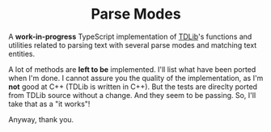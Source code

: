 <div align="center">

# Parse Modes

</div>

A **work-in-progress** TypeScript implementation of [TDLib](https://github.com/tdlib/td)'s functions and utilities
related to parsing text with several parse modes and matching text entities.

A lot of methods are **left to be** implemented. I'll list what have been ported when I'm done. I cannot assure you the
quality of the implementation, as I'm **not** good at C++ (TDLib is written in C++). But the tests are direclty ported from
TDLib source without a change. And they seem to be passing. So, I'll take that as a "it works"!

Anyway, thank you.
